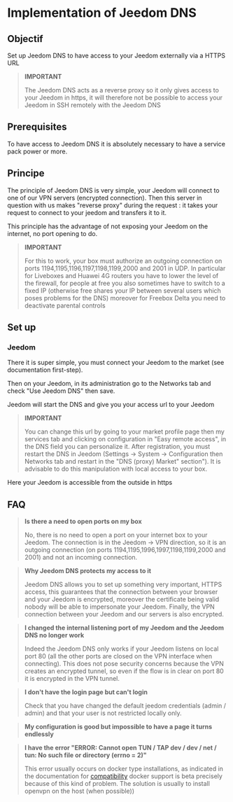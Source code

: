 # Implementation of Jeedom DNS

## Objectif

Set up Jeedom DNS to have access to your Jeedom externally via a HTTPS URL

> **IMPORTANT**
>
>The Jeedom DNS acts as a reverse proxy so it only gives access to your Jeedom in https, it will therefore not be possible to access your Jeedom in SSH remotely with the Jeedom DNS

## Prerequisites

To have access to Jeedom DNS it is absolutely necessary to have a service pack power or more.

## Principe

The principle of Jeedom DNS is very simple, your Jeedom will connect to one of our VPN servers (encrypted connection). Then this server in question with us makes "reverse proxy" during the request : it takes your request to connect to your jeedom and transfers it to it.

This principle has the advantage of not exposing your Jeedom on the internet, no port opening to do.

> **IMPORTANT**
>
> For this to work, your box must authorize an outgoing connection on ports 1194,1195,1196,1197,1198,1199,2000 and 2001 in UDP. In particular for Liveboxes and Huawei 4G routers you have to lower the level of the firewall, for people at free you also sometimes have to switch to a fixed IP (otherwise free shares your IP between several users which poses problems for the DNS) moreover for Freebox Delta you need to deactivate parental controls 

## Set up

### Jeedom

There it is super simple, you must connect your Jeedom to the market (see documentation first-step). 

Then on your Jeedom, in its administration go to the Networks tab and check "Use Jeedom DNS" then save.

Jeedom will start the DNS and give you your access url to your Jeedom

> **IMPORTANT**
>
> You can change this url by going to your market profile page then my services tab and clicking on configuration in "Easy remote access", in the DNS field you can personalize it. After registration, you must restart the DNS in Jeedom (Settings -> System -> Configuration then Networks tab and restart in the "DNS (proxy) Market" section"). It is advisable to do this manipulation with local access to your box.

Here your Jeedom is accessible from the outside in https

## FAQ

> **Is there a need to open ports on my box**
>
> No, there is no need to open a port on your internet box to your Jeedom. The connection is in the Jeedom -> VPN direction, so it is an outgoing connection (on ports 1194,1195,1996,1997,1198,1199,2000 and 2001) and not an incoming connection.

> **Why Jeedom DNS protects my access to it**
>
> Jeedom DNS allows you to set up something very important, HTTPS access, this guarantees that the connection between your browser and your Jeedom is encrypted, moreover the certificate being valid nobody will be able to impersonate your Jeedom. Finally, the VPN connection between your Jeedom and our servers is also encrypted.

> **I changed the internal listening port of my Jeedom and the Jeedom DNS no longer work**
>
> Indeed the Jeedom DNS only works if your Jeedom listens on local port 80 (all the other ports are closed on the VPN interface when connecting). This does not pose security concerns because the VPN creates an encrypted tunnel, so even if the flow is in clear on port 80 it is encrypted in the VPN tunnel.

> **I don't have the login page but can't login**
>
> Check that you have changed the default jeedom credentials (admin / admin) and that your user is not restricted locally only.

> **My configuration is good but impossible to have a page it turns endlessly**
>

> **I have the error "ERROR: Cannot open TUN / TAP dev / dev / net / tun: No such file or directory (errno = 2)"**
>
> This error usually occurs on docker type installations, as indicated in the documentation for [compatibility](https://doc.jeedom.com/en_US/compatibility/) docker support is beta precisely because of this kind of problem. The solution is usually to install openvpn on the host (when possible))
